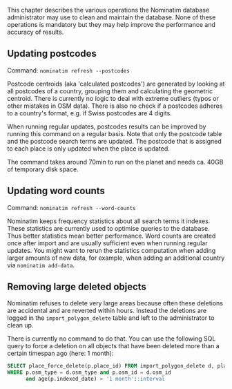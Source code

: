 This chapter describes the various operations the Nominatim database administrator
may use to clean and maintain the database. None of these operations is mandatory
but they may help improve the performance and accuracy of results.


## Updating postcodes

Command: `nominatim refresh --postcodes`

Postcode centroids (aka 'calculated postcodes') are generated by looking at all
postcodes of a country, grouping them and calculating the geometric centroid.
There is currently no logic to deal with extreme outliers (typos or other
mistakes in OSM data). There is also no check if a postcodes adheres to a
country's format, e.g. if Swiss postcodes are 4 digits.

When running regular updates, postcodes results can be improved by running
this command on a regular basis. Note that only the postcode table and the
postcode search terms are updated. The postcode that is assigned to each place
is only updated when the place is updated.

The command takes around 70min to run on the planet and needs ca. 40GB of
temporary disk space.


## Updating word counts

Command: `nominatim refresh --word-counts`

Nominatim keeps frequency statistics about all search terms it indexes. These
statistics are currently used to optimise queries to the database. Thus better
statistics mean better performance. Word counts are created once after import
and are usually sufficient even when running regular updates. You might want
to rerun the statistics computation when adding larger amounts of new data,
for example, when adding an additional country via `nominatim add-data`.


## Removing large deleted objects

Nominatim refuses to delete very large areas because often these deletions are
accidental and are reverted within hours. Instead the deletions are logged in
the `import_polygon_delete` table and left to the administrator to clean up.

There is currently no command to do that. You can use the following SQL
query to force a deletion on all objects that have been deleted more than
a certain timespan ago (here: 1 month):

```sql
SELECT place_force_delete(p.place_id) FROM import_polygon_delete d, placex p
WHERE p.osm_type = d.osm_type and p.osm_id = d.osm_id
      and age(p.indexed_date) > '1 month'::interval
```
